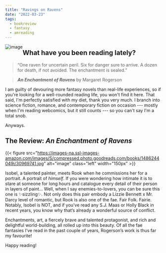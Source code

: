 ```yaml
---
title: "Ravings on Ravens"
date: "2022-03-23"
tags:
  - bookreview
  - fantasy
  - amreading
---
```


<img src="https://images-na.ssl-images-amazon.com/images/S/compressed.photo.goodreads.com/books/1486244049i/30969741.jpg" alt="image" style="float: left;">

## What have you been reading lately? 

>“One raven for uncertain peril. Six for danger sure to arrive. A dozen for death, if not avoided. The enchantment is sealed.” 

>**_An Enchantment of Ravens_** by Margaret Rogerson

I am guilty of devouring more fantasy novels than real-life experiences, so if you're looking for a well-rounded reading life, you won't find it here. That said, I'm perfectly satisfied with my diet, thank you very much. I branch into science fiction, romance, and contemporary fiction on occasion --- mostly when I'm reading webcomics, but it still counts --- so you can't say I'm a total snob.

Anyways.

## The Review: _An Enchantment of Ravens_

{{< figure src="https://images-na.ssl-images-amazon.com/images/S/compressed.photo.goodreads.com/books/1486244049i/30969741.jpg" alt="image" class="left" width="150px" >}}

Isobel, a talented painter, meets Rook when he commissions her for a portrait. A portrait of _himself_. If you were wondering how intimate it is to stare at someone for long hours and catalogue every detail of their person in layers of paint… Well, when I say enemies-to-lovers, you can be sure this one is ✨sizzling✨. Not only does this pair embody a Lizzie Bennett x Mr. Darcy level of romantic, but Rook is also one of the fae. Fair Folk. Fairie. Notably, Isobel is NOT, and if you’ve read any S.J. Maas or Holly Black in recent years, you know why that’s already a wonderful source of conflict.

Enchantments, art, a fiercely brave and talented protagonist, and rich and delightful world-building, all rolled up into this beauty. Of all the fae fantasies I’ve read in the past couple of years, Rogerson’s work is thus far my favourite!

Happy reading!
